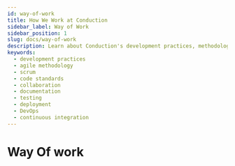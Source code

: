 ```yaml
---
id: way-of-work
title: How We Work at Conduction
sidebar_label: Way of Work
sidebar_position: 1
slug: docs/way-of-work
description: Learn about Conduction's development practices, methodologies, and collaborative approach to building government software
keywords:
  - development practices
  - agile methodology
  - scrum
  - code standards
  - collaboration
  - documentation
  - testing
  - deployment
  - DevOps
  - continuous integration
---
```


# Way Of work